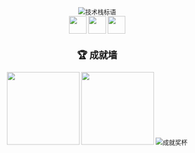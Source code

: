 <div align="center">
    <img src="https://readme-typing-svg.demolab.com?font=Orbitron&weight=800&size=28&pause=1000&color=41B883&center=true&vCenter=true&width=550&lines=PHPer;Vue+Nuxt" alt="技术栈标语">
  <div>  
    <img src="https://img.shields.io/badge/PHP-8A2BE2?style=for-the-badge&logo=php&logoColor=white" height="40">
    <img src="https://img.shields.io/badge/Vue-41B883?style=for-the-badge&logo=vuedotjs&logoColor=white" height="40">
    <img src="https://img.shields.io/badge/Nuxt-00c16a?style=for-the-badge&logo=nuxt&logoColor=white" height="40">
  </div>
    <h2>🏆 成就墙</h2>
    <img src="https://github-readme-stats.vercel.app/api/top-langs/?username=YuiNijika&layout=compact&theme=radical&langs_count=8&locale=cn" style="height: 165px;" />
    <img src="https://github-readme-stats.vercel.app/api?username=YuiNijika&show_icons=true&theme=radical&locale=cn&hide_title=true&hide=issues&1" style="height: 165px;" />
    <img src="https://github-profile-trophy.vercel.app/?username=YuiNijika&theme=onedark&row=1&margin-w=15&column=7&no-bg=true&no-frame=true" alt="成就奖杯" />
</div>
</div>
